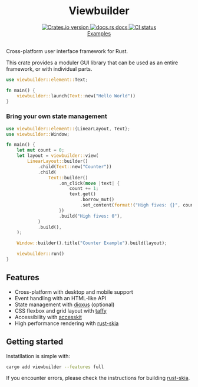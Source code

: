 <div align="center">
<h1>Viewbuilder</h1>
 <a href="https://crates.io/crates/viewbuilder">
    <img src="https://img.shields.io/crates/v/viewbuilder?style=flat-square"
    alt="Crates.io version" />
  </a>
  <a href="https://concoct-rs.github.io/viewbuilder/viewbuilder/index.html">
    <img src="https://img.shields.io/badge/docs-latest-blue.svg?style=flat-square"
      alt="docs.rs docs" />
  </a>
   <a href="https://github.com/concoct-rs/viewbuilder/actions">
    <img src="https://github.com/concoct-rs/viewbuilder/actions/workflows/ci.yml/badge.svg"
      alt="CI status" />
  </a>
</div>

<div align="center">
 <a href="https://github.com/concoct-rs/viewbuilder/tree/main/examples">Examples</a>
</div>

<br>

Cross-platform user interface framework for Rust.

This crate provides a moduler GUI library that can be used as an entire framework, or with individual parts.

```rust
use viewbuilder::element::Text;

fn main() {
    viewbuilder::launch(Text::new("Hello World"))
}
```

### Bring your own state management

```rust
use viewbuilder::element::{LinearLayout, Text};
use viewbuilder::Window;

fn main() {
    let mut count = 0;
    let layout = viewbuilder::view(
        LinearLayout::builder()
            .child(Text::new("Counter"))
            .child(
                Text::builder()
                    .on_click(move |text| {
                        count += 1;
                        text.get()
                            .borrow_mut()
                            .set_content(format!("High fives: {}", count));
                    })
                    .build("High fives: 0"),
            )
            .build(),
    );

    Window::builder().title("Counter Example").build(layout);

    viewbuilder::run()
}
```

## Features

- Cross-platform with desktop and mobile support
- Event handling with an HTML-like API
- State management with [dioxus](https://github.com/DioxusLabs/dioxus/) (optional)
- CSS flexbox and grid layout with [taffy](https://github.com/DioxusLabs/taffy/)
- Accessibility with [accesskit](https://github.com/AccessKit/accesskit)
- High performance rendering with [rust-skia](https://github.com/rust-skia/rust-skia)

## Getting started

Instatllation is simple with:

```sh
cargo add viewbuilder --features full
```

If you encounter errors, please check the instructions for building [rust-skia](https://github.com/rust-skia/rust-skia).

